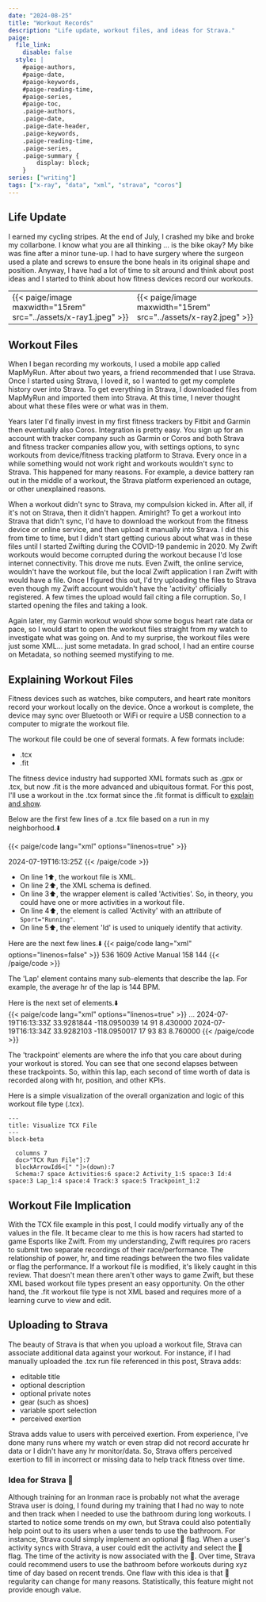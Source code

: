 ```yaml
---
date: "2024-08-25"
title: "Workout Records"
description: "Life update, workout files, and ideas for Strava."
paige:
  file_link:
    disable: false
  style: |
    #paige-authors,
    #paige-date,
    #paige-keywords,
    #paige-reading-time,
    #paige-series,
    #paige-toc,
    .paige-authors,
    .paige-date,
    .paige-date-header,
    .paige-keywords,
    .paige-reading-time,
    .paige-series,
    .paige-summary {
        display: block;
    }
series: ["writing"]
tags: ["x-ray", "data", "xml", "strava", "coros"]
---
```

## Life Update
I earned my cycling stripes. At the end of July, I crashed my bike and broke my collarbone. I know what you are all thinking ... is the bike okay? My bike was fine after a minor tune-up. I had to have surgery where the surgeon used a plate and screws to ensure the bone heals in its original shape and position. Anyway, I have had a lot of time to sit around and think about post ideas and I started to think about how fitness devices record our workouts.

|   |   |
|---|---|
| {{< paige/image maxwidth="15rem" src="../assets/x-ray1.jpeg" >}}   | {{< paige/image maxwidth="15rem" src="../assets/x-ray2.jpeg" >}}   | 

## Workout Files
When I began recording my workouts, I used a mobile app called MapMyRun. After about two years, a friend recommended that I use Strava. Once I started using Strava, I loved it, so I wanted to get my complete history over into Strava. To get everything in Strava, I downloaded files from MapMyRun and imported them into Strava. At this time, I never thought about what these files were or what was in them.

Years later I'd finally invest in my first fitness trackers by Fitbit and Garmin then eventually also Coros. Integration is pretty easy. You sign up for an account with tracker company such as Garmin or Coros and both Strava and fitness tracker companies allow you, with settings options, to sync workouts from device/fitness tracking platform to Strava. Every once in a while something would not work right and workouts wouldn't sync to Strava. This happened for many reasons. For example, a device battery ran out in the middle of a workout, the Strava platform experienced an outage, or other unexplained reasons. 

When a workout didn't sync to Strava, my compulsion kicked in. After all, if it's not on Strava, then it didn't happen. Amiright? To get a workout into Strava that didn't sync, I'd have to download the workout from the fitness device or online service, and then upload it manually into Strava. I did this from time to time, but I didn't start getting curious about what was in these files until I started Zwifting during the COVID-19 pandemic in 2020. My Zwift workouts would become corrupted during the workout because I'd lose internet connectivity. This drove me nuts. Even Zwift, the online service, wouldn't have the workout file, but the local Zwift application I ran Zwift with would have a file. Once I figured this out, I'd try uploading the files to Strava even though my Zwift account wouldn't have the 'activity' officially registered. A few times the upload would fail citing a file corruption. So, I started opening the files and taking a look. 

Again later, my Garmin workout would show some bogus heart rate data or pace, so I would start to open the workout files straight from my watch to investigate what was going on. And to my surprise, the workout files were just some XML... just some metadata. In grad school, I had an entire course on Metadata, so nothing seemed mystifying to me.

## Explaining Workout Files
Fitness devices such as watches, bike computers, and heart rate monitors record your workout locally on the device. Once a workout is complete, the device may sync over Bluetooth or WiFi or require a USB connection to a computer to migrate the workout file. 

The workout file could be one of several formats. A few formats include:
- .tcx
- .fit

The fitness device industry had supported XML formats such as .gpx or .tcx, but now .fit is the more advanced and ubiquitous format. For this post, I'll use a workout in the .tcx format since the .fit format is difficult to [explain and show](https://developer.garmin.com/fit/overview/).

Below are the first few lines of a .tcx file based on a run in my neighborhood.⬇️ 

 {{< paige/code lang="xml" options="linenos=true" >}}
<?xml version="1.0" encoding="UTF-8"?>
<TrainingCenterDatabase xsi:schemaLocation="http://www.garmin.com/xmlschemas/TrainingCenterDatabase/v2 http://www.garmin.com/xmlschemas/TrainingCenterDatabasev2.xsd" xmlns:ns5="http://www.garmin.com/xmlschemas/ActivityGoals/v1" xmlns:ns3="http://www.garmin.com/xmlschemas/ActivityExtension/v2" xmlns:ns2="http://www.garmin.com/xmlschemas/UserProfile/v2" xmlns="http://www.garmin.com/xmlschemas/TrainingCenterDatabase/v2" xmlns:xsi="http://www.w3.org/2001/XMLSchema-instance" xmlns:ns4="http://www.garmin.com/xmlschemas/ProfileExtension/v1">
 <Activities>
  <Activity Sport="Running">
   <Id>2024-07-19T16:13:25Z</Id>
   <Lap StartTime="2024-07-19T16:13:25Z">
  {{< /paige/code >}}

- On line 1⬆️, the workout file is XML.
- On line 2⬆️, the XML schema is defined.
- On line 3⬆️, the wrapper element is called 'Activities'. So, in theory, you could have one or more activities in a workout file.
- On line 4⬆️, the element is called 'Activity' with an attribute of `Sport="Running"`.
- On line 5⬆️, the element 'Id' is used to uniquely identify that activity.

Here are the next few lines.⬇️
{{< paige/code lang="xml" options="linenos=false" >}}
   <Lap StartTime="2024-07-19T16:13:25Z">
    <TotalTimeSeconds>536</TotalTimeSeconds>
    <DistanceMeters>1609</DistanceMeters>
    <Intensity>Active</Intensity>
    <TriggerMethod>Manual</TriggerMethod>
    <MaximumHeartRateBpm>
     <Value>158</Value>
    </MaximumHeartRateBpm>
    <AverageHeartRateBpm>
     <Value>144</Value>
    </AverageHeartRateBpm>
{{< /paige/code >}}

The 'Lap' element contains many sub-elements that describe the lap. For example, the average hr of the lap is 144 BPM.

Here is the next set of elements.⬇️   
{{< paige/code lang="xml" options="linenos=true" >}}
    <Track>
     ...
     <Trackpoint>
      <Time>2024-07-19T16:13:33Z</Time>
      <Position>
       <LatitudeDegrees>33.9281844</LatitudeDegrees>
       <LongitudeDegrees>-118.0950039</LongitudeDegrees>
      </Position>
      <DistanceMeters>14</DistanceMeters>
      <HeartRateBpm>
       <Value>91</Value>
      </HeartRateBpm>
      <Extensions>
       <Speed>8.430000</Speed>
      </Extensions>
     </Trackpoint>
     <Trackpoint>
      <Time>2024-07-19T16:13:34Z</Time>
      <Position>
       <LatitudeDegrees>33.9282103</LatitudeDegrees>
       <LongitudeDegrees>-118.0950017</LongitudeDegrees>
      </Position>
      <DistanceMeters>17</DistanceMeters>
      <HeartRateBpm>
       <Value>93</Value>
      </HeartRateBpm>
      <Cadence>83</Cadence>
      <Extensions>
       <Speed>8.760000</Speed>
      </Extensions>
     </Trackpoint>
{{< /paige/code >}}

The 'trackpoint' elements are where the info that you care about during your workout is stored. You can see that one second elapses between these trackpoints. So, within this lap, each second of time worth of data is recorded along with hr, position, and other KPIs.

Here is a simple visualization of the overall organization and logic of this workout file type (.tcx).
 <script async src="https://unpkg.com/mermaid/dist/mermaid.min.js"></script>   
```mermaid
---
title: Visualize TCX File
---
block-beta

  columns 7
  doc>"TCX Run File"]:7
  blockArrowId6<[" "]>(down):7
  Schema:7 space Activities:6 space:2 Activity_1:5 space:3 Id:4 space:3 Lap_1:4 space:4 Track:3 space:5 Trackpoint_1:2

```

## Workout File Implication
With the TCX file example in this post, I could modify virtually any of the values in the file. It became clear to me this is how racers had started to game Esports like Zwift. From my understanding, Zwift requires pro racers to submit two separate recordings of their race/performance. The relationship of power, hr, and time readings between the two files validate or flag the performance. If a workout file is modified, it's likely caught in this review. That doesn't mean there aren't other ways to game Zwift, but these XML based workout file types present an easy opportunity. On the other hand, the .fit workout file type is not XML based and requires more of a learning curve to view and edit. 

## Uploading to Strava
The beauty of Strava is that when you upload a workout file, Strava can associate additional data against your workout. For instance, if I had manually uploaded the .tcx run file referenced in this post, Strava adds:
- editable title
- optional description
- optional private notes
- gear (such as shoes)
- variable sport selection
- perceived exertion

Strava adds value to users with perceived exertion. From experience, I've done many runs where my watch or even strap did not record accurate hr data or I didn't have any hr monitor/data. So, Strava offers perceived exertion to fill in incorrect or missing data to help track fitness over time. 

### Idea for Strava 💩
Although training for an Ironman race is probably not what the average Strava user is doing, I found during my training that I had no way to note and then track when I needed to use the bathroom during long workouts. I started to notice some trends on my own, but Strava could also potentially help point out to its users when a user tends to use the bathroom. For instance, Strava could simply implement an optional 💩 flag. When a user's activity syncs with Strava, a user could edit the activity and select the 💩 flag. The time of the activity is now associated with the 💩. Over time, Strava could recommend users to use the bathroom before workouts during xyz time of day based on recent trends. One flaw with this idea is that 💩 regularity can change for many reasons. Statistically, this feature might not provide enough value. 